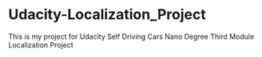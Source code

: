 # Udacity-Localization_Project
This is my project for Udacity Self Driving Cars Nano Degree Third Module Localization Project
